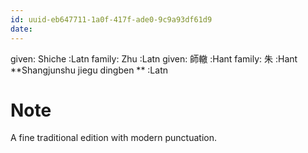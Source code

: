 ```yaml
---
id: uuid-eb647711-1a0f-417f-ade0-9c9a93df61d9
date: 
---
```


given: Shiche  :Latn
family: Zhu :Latn
given: 師轍 :Hant
family: 朱 :Hant
**Shangjunshu jiegu dingben ** :Latn
# Note
A fine traditional edition with modern punctuation.
